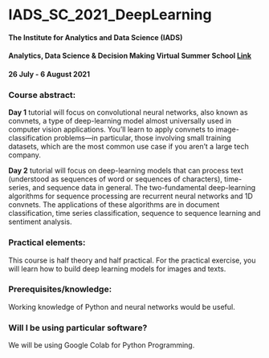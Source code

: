 # IADS_SC_2021_DeepLearning
#### The Institute for Analytics and Data Science (IADS) 
#### Analytics, Data Science & Decision Making Virtual Summer School [Link](https://www.iadssummerschool.com/)
#### 26 July - 6 August 2021

### Course abstract:

**Day 1** tutorial will focus on convolutional neural networks, also known as convnets, a
type of deep-learning model almost universally used in computer vision applications. You’ll learn to apply convnets to image-classification problems—in particular, those involving small training datasets, which are the most common use case if you aren’t a large tech company.  

**Day 2** tutorial will focus on deep-learning models that can process text (understood as sequences of word or sequences of characters), time-series, and sequence data in general. The two-fundamental deep-learning algorithms for sequence processing are recurrent neural networks and 1D convnets. The applications of these algorithms are in document classification, time series classification, sequence to sequence learning and sentiment analysis. 


### Practical elements: 
This course is half theory and half practical. For the practical exercise, you will learn how to build deep learning models for images and texts.  

### Prerequisites/knowledge: 
Working knowledge of Python and neural networks would be useful.

### Will I be using particular software? 
We will be using Google Colab for Python Programming.
